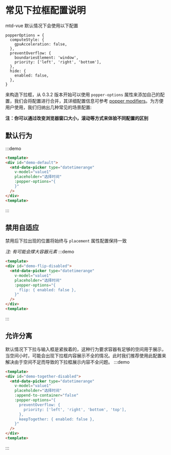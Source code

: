 <script>
export default {
  data () {
    return {
      value1: [],
    };
  },
};

</script>
# 常见下拉框配置说明
mtd-vue 默认情况下会使用以下配置
```
popperOptions = {
  computeStyle: {
    gpuAcceleration: false,
  },
  preventOverflow: {
    boundariesElement: 'window',
    priority: ['left', 'right', 'bottom'],
  },
  hide: {
    enabled: false,
  },
}
```
来构造下拉框，从 0.3.2 版本开始可以使用 `popper-options` 属性来添加自己的配置，我们会将配置进行合并，其详细配置信息可参考 [popper modifiers](https://popper.js.org/docs/v1/#modifiers)。为方便用户使用，我们归纳出几种常见的场景配置:

**注：你可以通过改变浏览器窗口大小，滚动等方式来体验不同配置的区别**
<!-- **注：为了更直观的展示出各配置的不同，我们将示例中的边界区域判断元素改为 scrollParent 块。请使用时删除 `boundariesElement` 配置** -->

## 默认行为
:::demo
```html
<template>
<div id="demo-default">
  <mtd-date-picker type="datetimerange"
    v-model="value1"
    placeholder="选择时间"
    :popper-options="{
    }"
  />
</div>
<template>
```
:::

## 禁用自适应
禁用后下拉出现的位置将始终与 `placement` 属性配置保持一致

*注: 有可能会撑大容器元素*
:::demo
```html
<template>
<div id="demo-flip-disabled">
  <mtd-date-picker type="datetimerange"
    v-model="value1"
    placeholder="选择时间"
    :popper-options="{
      flip: { enabled: false },
    }"
  />
</div>
<template>
```
:::

## 允许分离
默认情况下下拉与输入框是紧挨着的，这种行为要求容器有足够的空间用于展示，当空间小时，可能会出现下拉框内容展示不全的情况。此时我们推荐使用此配置来解决由于空间不足而导致的下拉框展示内容不全问题。
:::demo
```html
<template>
<div id="demo-together-disabled">
  <mtd-date-picker type="datetimerange"
    v-model="value1"
    placeholder="选择时间"
    :append-to-container="false"
    :popper-options="{
      preventOverflow: {
        priority: ['left', 'right', 'bottom', 'top'],
      },
      keepTogether: { enabled: false },
    }"
  />
</div>
<template>
```
:::

<div style="height: 500px;">
<!-- 仅为了撑高页面 -->
</div>
